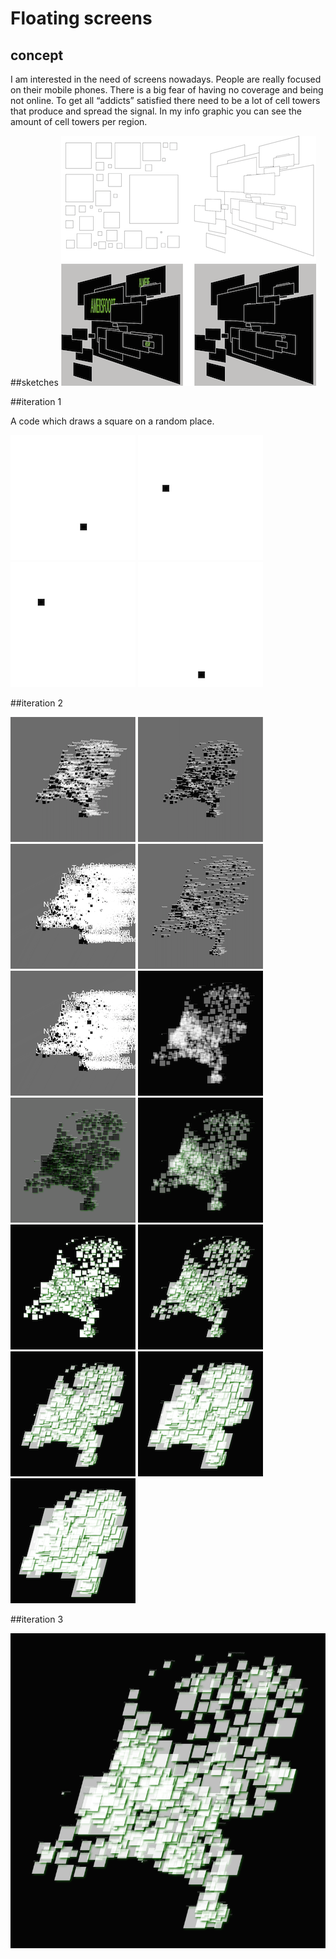 # Floating screens

## concept

I am interested in the need of screens nowadays. People are really focused on their mobile phones. There is a big fear of having no coverage and being not online. 
To get all “addicts” satisfied there need to be a lot of cell towers that produce and spread the signal. In my info graphic you can see the amount of cell towers per region. 


##sketches
![](proces/sketch1_IG_celltowers.png)


##iteration 1

A code which draws a square on a random place. 

![](proces/randomsquare.png)
![](proces/randomsquare4.png)
![](proces/randomsquare2.png)
![](proces/randomsquare3.png)

##iteration 2

![](proces/kaart1-1.png)
![](proces/kaart_font5-1.png)
![](proces/kaart_font30-1.png)
![](proces/kaart_*2-1.png)
![](proces/kaart_font30-1.png)
![](proces/kaart_shadow_white_opac-1.png)
![](proces/kaart_shadow_black_green-1.png)
![](proces/kaart_shadow_white_green-1.png)
![](proces/kaart_shadow_white-1.png)
![](proces/kaart_BB_GS-1.png)
![](proces/kaart_BB_GS_medium-1.png)
![](proces/kaart_BB_GS_bigmedium-1.png)
![](proces/kaart_BB_GS_big-1.png)


##iteration 3

![](proces/FIN_kaart_BB_GS_med_1500-1.png)

